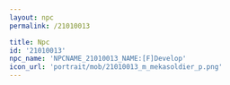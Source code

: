 ```yaml
---
layout: npc
permalink: /21010013

title: Npc
id: '21010013'
npc_name: 'NPCNAME_21010013_NAME:[F]Develop'
icon_url: 'portrait/mob/21010013_m_mekasoldier_p.png'
---
```

